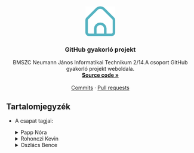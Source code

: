 <a name="readme-top"></a>

<!-- Project logo -->
<br />
<div align="center">
  <a href="https://github.com/nora-papp/github_practice_project">
    <img src="resources/home.png" alt="Logo" width="80" height="80">
  </a>

  <h3 align="center">GitHub gyakorló projekt</h3>

  <p align="center">
    BMSZC Neumann János Informatikai Technikum 2/14.A csoport GitHub gyakorló projekt weboldala.
    <br />
    <a href="https://github.com/nora-papp/github_practice_project"><strong>Source code »</strong></a>
    <br />
    <br />
   <a href="https://github.com/nora-papp/github_practice_project/commits/main">Commits</a>
    ·
    <a href="https://github.com/nora-papp/github_practice_project/pulls">Pull requests</a>
  </p>
</div>

<!-- Table of contents -->

## Tartalomjegyzék

  <ul>
    <li>
      <p>A csapat tagjai:</p>
      <details>
        <summary>Papp Nóra</summary>
            <a href="https://github.com/nora-papp/github_practice_project/blob/main/index.html">Főoldal</a>
            <br />
            <a href="https://github.com/nora-papp/github_practice_project/blob/main/personal_pn.html">Papp Nóra oldala</a>
      </details>
      <details>
        <summary>Rohonczi Kevin</summary>
            <a href="">DHCP</a>
            <br />
            <a href="">Rohonczi Kevin oldala</a>
      </details>
      <details>
        <summary>Oszlács Bence</summary>
            <a href="">OSI modell</a>
            <br />
            <a href="">Oszlács Bence oldala</a>
      </details>
    </li>
   </ul>

##
